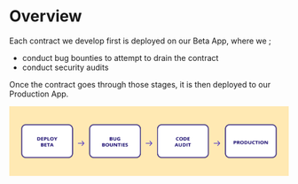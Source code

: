 # Overview

Each contract we develop first is deployed on our Beta App, where we ;

* conduct bug bounties to attempt to drain the contract
* conduct security audits

Once the contract goes through those stages, it is then deployed to our Production App.

![](../.gitbook/assets/contract-audits.png)



